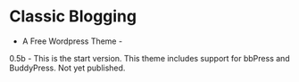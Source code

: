 Classic Blogging
================

- A Free Wordpress Theme - 

0.5b - This is the start version. This theme includes support for bbPress and BuddyPress. Not yet published.
